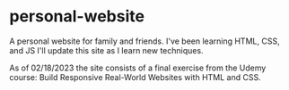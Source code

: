 # personal-website
A personal website for family and friends. 
I've been learning HTML, CSS, and JS
I'll update this site as I learn new techniques.

As of 02/18/2023 the site consists of a final exercise from the Udemy course: Build Responsive Real-World Websites with HTML and CSS.

